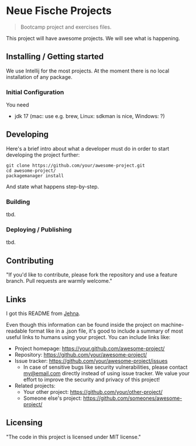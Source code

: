 # Neue Fische Projects
> Bootcamp project and exercises files. 

This project will have awesome projects. We will see what is happening.

## Installing / Getting started

We use Intellij for the most projects. At the moment there is no local 
installation of any package.

### Initial Configuration

You need
- jdk 17 (mac: use e.g. brew, Linux: sdkman is nice, Windows: ?)

## Developing

Here's a brief intro about what a developer must do in order to start developing
the project further:

```shell
git clone https://github.com/your/awesome-project.git
cd awesome-project/
packagemanager install
```

And state what happens step-by-step.

### Building

tbd.

### Deploying / Publishing

tbd.

## Contributing

"If you'd like to contribute, please fork the repository and use a feature
branch. Pull requests are warmly welcome."

## Links

I got this README from [Jehna](https://github.com/jehna/readme-best-practices).

Even though this information can be found inside the project on machine-readable
format like in a .json file, it's good to include a summary of most useful
links to humans using your project. You can include links like:

- Project homepage: https://your.github.com/awesome-project/
- Repository: https://github.com/your/awesome-project/
- Issue tracker: https://github.com/your/awesome-project/issues
  - In case of sensitive bugs like security vulnerabilities, please contact
    my@email.com directly instead of using issue tracker. We value your effort
    to improve the security and privacy of this project!
- Related projects:
  - Your other project: https://github.com/your/other-project/
  - Someone else's project: https://github.com/someones/awesome-project/


## Licensing

"The code in this project is licensed under MIT license."
